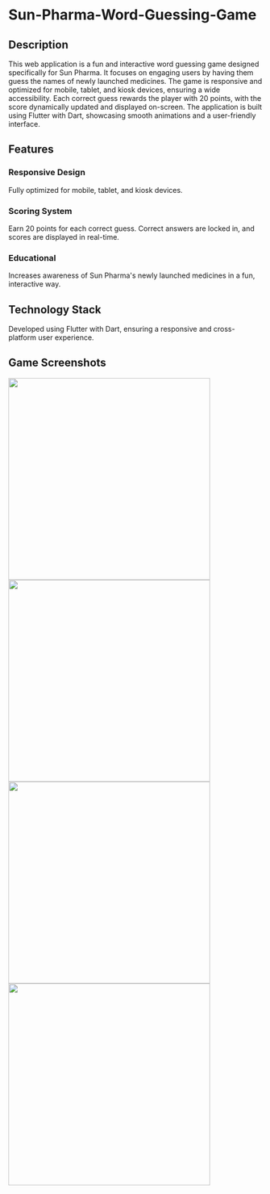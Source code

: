 # Sun-Pharma-Word-Guessing-Game

<h2>Description</h2>
This web application is a fun and interactive word guessing game designed specifically for Sun Pharma. It focuses on engaging users by having them guess the names of newly launched medicines. The game is responsive and optimized for mobile, tablet, and kiosk devices, ensuring a wide accessibility. Each correct guess rewards the player with 20 points, with the score dynamically updated and displayed on-screen. The application is built using Flutter with Dart, showcasing smooth animations and a user-friendly interface.

<h2>Features</h2>
<h3>Responsive Design</h3>
Fully optimized for mobile, tablet, and kiosk devices.

<h3>Scoring System</h3>
Earn 20 points for each correct guess. Correct answers are locked in, and scores are displayed in real-time.

<h3>Educational</h3>
Increases awareness of Sun Pharma's newly launched medicines in a fun, interactive way.

<h2>Technology Stack</h2>
   Developed using Flutter with Dart, ensuring a responsive and cross-platform user experience.

<h2>Game Screenshots</h2> 
<img src="image/1.png" width="400">
<img src="image/2.png" width="400">
<img src="image/3.png" width="400">
<img src="image/4.png" width="400">
